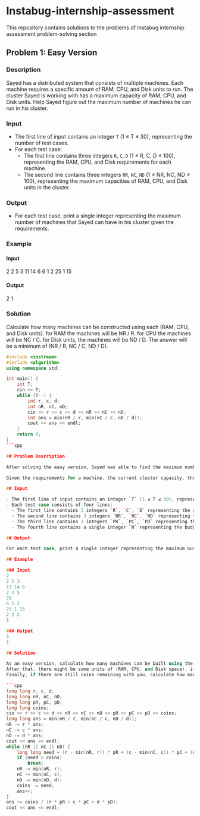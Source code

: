 # Instabug-internship-assessment
This repository contains solutions to the problems of Instabug internship assessment problem-solving section

## Problem 1: Easy Version

### Description
Sayed has a distributed system that consists of multiple machines. Each machine requires a specific amount of RAM, CPU, and Disk units to run. The cluster Sayed is working with has a maximum capacity of RAM, CPU, and Disk units. Help Sayed figure out the maximum number of machines he can run in his cluster.

### Input
- The first line of input contains an integer `T` (1 ≤ T ≤ 30), representing the number of test cases.
- For each test case:
  - The first line contains three integers `R`, `C`, `D` (1 ≤ R, C, D ≤ 100), representing the RAM, CPU, and Disk requirements for each machine.
  - The second line contains three integers `NR`, `NC`, `ND` (1 ≤ NR, NC, ND ≤ 100), representing the maximum capacities of RAM, CPU, and Disk units in the cluster.

### Output
- For each test case, print a single integer representing the maximum number of machines that Sayed can have in his cluster given the requirements.

### Example
#### Input
2
2 5 3
11 14 6
6 1 2
25 1 15

#### Output
2
1
### Solution
Calculate how many machines can be constructed using each (RAM, CPU, and Disk units).
for RAM the machines will be NR / R.
for CPU the machines will be NC / C.
for Disk units, the machines will be ND / D.
The answer will be a minimum of (NR / R, NC / C, ND / D).

```cpp
#include <iostream>
#include <algorithm>
using namespace std;

int main() {
    int T;
    cin >> T;
    while (T--) {
        int r, c, d;
        int nR, nC, nD;
        cin >> r >> c >> d >> nR >> nC >> nD;
        int ans = min(nR / r, min(nC / c, nD / d));
        cout << ans << endl;
    }
    return 0;
}
```cpp

## Problem Description

After solving the easy version, Sayed was able to find the maximum number of machines he can have based on the requirements and the cluster capacity. However, the numbers are not satisfactory. Sayed received approval from management to purchase extra RAM, CPU, and Disk resources to increase the number of machines.

Given the requirements for a machine, the current cluster capacity, the prices of RAM, CPU, and Disk units, and a total budget, help Sayed determine the maximum number of machines he can run in his cluster using the new budget.

## Input

- The first line of input contains an integer `T` (1 ≤ T ≤ 30), representing the number of test cases.
- Each test case consists of four lines:
  - The first line contains 3 integers `R`, `C`, `D` representing the requirements needed by each machine to run for RAM, CPU, and Disk units respectively, where (1 ≤ R, C, D ≤ 100).
  - The second line contains 3 integers `NR`, `NC`, `ND` representing the maximum capacity for RAM, CPU, and Disk units available in the cluster respectively, where (1 ≤ NR, NC, ND ≤ 100).
  - The third line contains 3 integers `PR`, `PC`, `PD` representing the price of a single RAM, CPU, or Disk unit respectively, where (1 ≤ PR, PC, PD ≤ 100).
  - The fourth line contains a single integer `N` representing the budget that Sayed has to buy extra resources, where (1 ≤ N ≤ 10^9).

## Output

For each test case, print a single integer representing the maximum number of machines that Sayed can have in his cluster given the requirements and the budget he has.

## Example

### Input
2
2 5 3
11 14 6
2 2 5
70
6 1 2
25 1 15
2 2 2
1

### Output
5
1

## Solution

As an easy version, calculate how many machines can be built using the current cluster capacity. 
After that, there might be some units of (RAM, CPU, and Disk space), it is optimal to use these units before paying for new ones, so while you have a capacity in the cluster calculate the remaining units needed to build it if you can afford it, otherwise break the loop (constraints are low 1 ≤ NR, NC, ND ≤ 100, so you will loop 100 times in the worst case, binary search can be used instead if the constraints were up to 1e9 or 1e18).
Finally, if there are still coins remaining with you, calculate how many machines you can afford (N / (R * PR + C * PC + D * PD)).

```cpp
long long r, c, d;
long long nR, nC, nD;
long long pR, pC, pD;
long long coins;
cin >> r >> c >> d >> nR >> nC >> nD >> pR >> pC >> pD >> coins;
long long ans = min(nR / r, min(nC / c, nD / d));
nR -= r * ans;
nC -= c * ans;
nD -= d * ans;
cout << ans << endl;
while (nR || nC || nD) {
    long long need = (r - min(nR, r)) * pR + (c - min(nC, c)) * pC + (d - min(nD, d)) * pD;
    if (need > coins)
        break;
    nR -= min(nR, r);
    nC -= min(nC, c);
    nD -= min(nD, d);
    coins -= need;
    ans++;
}
ans += coins / (r * pR + c * pC + d * pD);
cout << ans << endl;
